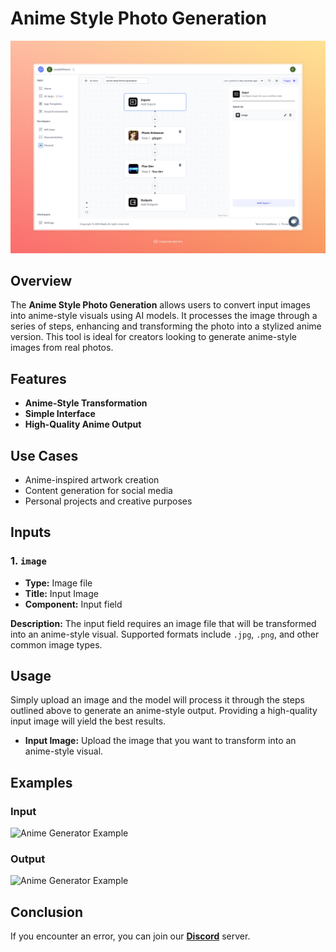 # Anime Style Photo Generation

<img src="images/anime-style-photo-generation-full.jpeg" alt="Anime Generator"/>

## Overview
The **Anime Style Photo Generation** allows users to convert input images into anime-style visuals using AI models. It processes the image through a series of steps, enhancing and transforming the photo into a stylized anime version. This tool is ideal for creators looking to generate anime-style images from real photos.

## Features
- **Anime-Style Transformation**
- **Simple Interface**
- **High-Quality Anime Output**

## Use Cases
- Anime-inspired artwork creation
- Content generation for social media
- Personal projects and creative purposes

## Inputs

### 1. `image`
- **Type:** Image file
- **Title:** Input Image
- **Component:** Input field

**Description:** The input field requires an image file that will be transformed into an anime-style visual. Supported formats include `.jpg`, `.png`, and other common image types.


## Usage

Simply upload an image and the model will process it through the steps outlined above to generate an anime-style output. Providing a high-quality input image will yield the best results.

- **Input Image:** Upload the image that you want to transform into an anime-style visual.

## Examples

### Input

<img src="https://storage.googleapis.com/magicpoint/models/women.png" alt="Anime Generator Example" width="300">

### Output

<img src="https://storage.googleapis.com/magicpoint/github-outputs/anime-style-photo-generation-github-output.webp" alt="Anime Generator Example" width="300">

## Conclusion

If you encounter an error, you can join our <b><a href="https://discord.com/invite/yzZD4ZxBPt" target="_blank">Discord</a></b> server.
